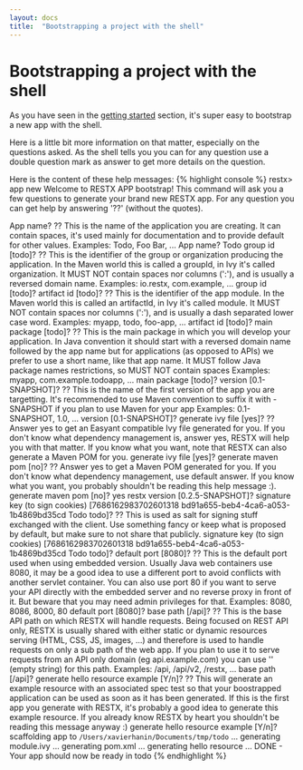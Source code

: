 ```yaml
---
layout: docs
title:  "Bootstrapping a project with the shell"
---
```

# Bootstrapping a project with the shell

As you have seen in the [getting started](getting-started.html) section, it's super easy to bootstrap a new app with the shell.

Here is a little bit more information on that matter, especially on the questions asked. As the shell tells you you can for any question use a double question mark as answer to get more details on the question.

Here is the content of these help messages:
{% highlight console %}
restx> app new
Welcome to RESTX APP bootstrap!
This command will ask you a few questions to generate your brand new RESTX app.
For any question you can get help by answering '??' (without the quotes).

App name? ??
This is the name of the application you are creating.
It can contain spaces, it's used mainly for documentation and to provide default for other values.
Examples: Todo, Foo Bar, ...
App name? Todo
group id [todo]? ??
This is the identifier of the group or organization producing the application.
In the Maven world this is called a groupId, in Ivy it's called organization.
It MUST NOT contain spaces nor columns (':'), and is usually a reversed domain name.
Examples: io.restx, com.example, ...
group id [todo]?
artifact id [todo]? ??
This is the identifier of the app module.
In the Maven world this is called an artifactId, in Ivy it's called module.
It MUST NOT contain spaces nor columns (':'), and is usually a dash separated lower case word.
Examples: myapp, todo, foo-app, ...
artifact id [todo]?
main package [todo]? ??
This is the main package in which you will develop your application.
In Java convention it should start with a reversed domain name followed by the app name
but for applications (as opposed to APIs) we prefer to use a short name, like that app name.
It MUST follow Java package names restrictions, so MUST NOT contain spaces
Examples: myapp, com.example.todoapp, ...
main package [todo]?
version [0.1-SNAPSHOT]? ??
This is the name of the first version of the app you are targetting.
It's recommended to use Maven convention to suffix it with -SNAPSHOT if you plan to use Maven for your app
Examples: 0.1-SNAPSHOT, 1.0, ...
version [0.1-SNAPSHOT]?
generate ivy file [yes]? ??
Answer yes to get an Easyant compatible Ivy file generated for you.
If you don't know what dependency management is, answer yes, RESTX will help you with that matter.
If you know what you want, note that RESTX can also generate a Maven POM for you.
generate ivy file [yes]?
generate maven pom [no]? ??
Answer yes to get a Maven POM generated for you.
If you don't know what dependency management, use default answer.
If you know what you want, you probably shouldn't be reading this help message :).
generate maven pom [no]? yes
restx version [0.2.5-SNAPSHOT]?
signature key (to sign cookies) [7686162983702601318 bd91a655-beb4-4ca6-a053-1b4869bd35cd Todo todo]? ??
This is used as salt for signing stuff exchanged with the client.
Use something fancy or keep what is proposed by default, but make sure to not share that publicly.
signature key (to sign cookies) [7686162983702601318 bd91a655-beb4-4ca6-a053-1b4869bd35cd Todo todo]?
default port [8080]? ??
This is the default port used when using embedded version.
Usually Java web containers use 8080, it may be a good idea to use a different port to avoid
conflicts with another servlet container.
You can also use port 80 if you want to serve your API directly with the embedded server
and no reverse proxy in front of it. But beware that you may need admin privileges for that.
Examples: 8080, 8086, 8000, 80
default port [8080]?
base path [/api]? ??
This is the base API path on which RESTX will handle requests.
Being focused on REST API only, RESTX is usually shared with either static or dynamic
resources serving (HTML, CSS, JS, images, ...) and therefore is used to handle requests on
only a sub path of the web app.
If you plan to use it to serve requests from an API only domain (eg api.example.com)
you can use '' (empty string) for this path.
Examples: /api, /api/v2, /restx, ...
base path [/api]?
generate hello resource example [Y/n]? ??
This will generate an example resource with an associated spec test so that your boostrapped
application can be used as soon as it has been generated.
If this is the first app you generate with RESTX, it's probably a good idea to generate
this example resource.
If you already know RESTX by heart you shouldn't be reading this message anyway :)
generate hello resource example [Y/n]?
scaffolding app to `/Users/xavierhanin/Documents/tmp/todo` ...
generating module.ivy ...
generating pom.xml ...
generating hello resource ...
DONE - Your app should now be ready in todo
{% endhighlight %}

